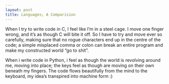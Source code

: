 ```yaml
---
layout: post
title: Languages; A Comparision
---
```


When I try to write code in C, I feel like I’m in a steel cage.
I move one finger wrong, and it’s as though C will bite it off.
So I have to try and move ever so carefully, making sure that no rogue characters end up in the centre of the code; a simple misplaced comma or colon can break an entire program and make my constructed world “go to shit”.

When i write code in Python, i feel as though the world is revolving around me, moving into place; the keys feel as though are moving on their own beneath my fingers.
The code flows beautifully from the mind to the keyboard, my idea’s transpired into machine form :)
